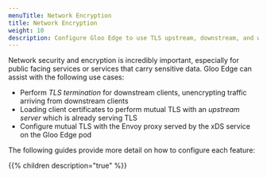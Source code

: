 ```yaml
---
menuTitle: Network Encryption
title: Network Encryption
weight: 10
description: Configure Gloo Edge to use TLS upstream, downstream, and with Envoy
---
```


Network security and encryption is incredibly important, especially for public facing services or services that carry sensitive data. Gloo Edge can assist with the following use cases:

 * Perform *TLS termination* for downstream clients, unencrypting traffic arriving from downstream clients
 * Loading client certificates to perform mutual TLS with an *upstream server* which is already serving TLS
 * Configure mutual TLS with the Envoy proxy served by the xDS service on the Gloo Edge pod

The following guides provide more detail on how to configure each feature:

{{% children description="true" %}}

